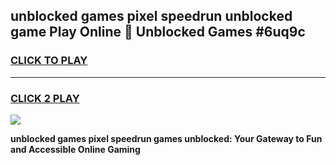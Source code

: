 
## unblocked games pixel speedrun unblocked game Play Online 👋 Unblocked Games #6uq9c
<h3>
<a href="https://premium.freeplayer.one?title=unblocked_games_pixel_speedrun&ref=21F">CLICK TO PLAY</a></h3>
<hr>

<h3>
<a href="https://premium.freeplayer.one?title=unblocked_games_pixel_speedrun&ref=21F">CLICK 2 PLAY</a>
  
</h3>

<a href="https://premium.freeplayer.one?title=unblocked_games_pixel_speedrun&ref=21F/"><img src="https://clearcache.store/games.png"></a>


**unblocked games pixel speedrun games unblocked: Your Gateway to Fun and Accessible Online Gaming**
